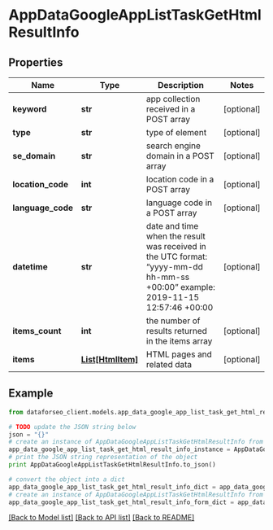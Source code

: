 # AppDataGoogleAppListTaskGetHtmlResultInfo


## Properties

Name | Type | Description | Notes
------------ | ------------- | ------------- | -------------
**keyword** | **str** | app collection received in a POST array | [optional] 
**type** | **str** | type of element | [optional] 
**se_domain** | **str** | search engine domain in a POST array | [optional] 
**location_code** | **int** | location code in a POST array | [optional] 
**language_code** | **str** | language code in a POST array | [optional] 
**datetime** | **str** | date and time when the result was received in the UTC format: “yyyy-mm-dd hh-mm-ss +00:00” example: 2019-11-15 12:57:46 +00:00 | [optional] 
**items_count** | **int** | the number of results returned in the items array | [optional] 
**items** | [**List[HtmlItem]**](HtmlItem.md) | HTML pages and related data | [optional] 

## Example

```python
from dataforseo_client.models.app_data_google_app_list_task_get_html_result_info import AppDataGoogleAppListTaskGetHtmlResultInfo

# TODO update the JSON string below
json = "{}"
# create an instance of AppDataGoogleAppListTaskGetHtmlResultInfo from a JSON string
app_data_google_app_list_task_get_html_result_info_instance = AppDataGoogleAppListTaskGetHtmlResultInfo.from_json(json)
# print the JSON string representation of the object
print AppDataGoogleAppListTaskGetHtmlResultInfo.to_json()

# convert the object into a dict
app_data_google_app_list_task_get_html_result_info_dict = app_data_google_app_list_task_get_html_result_info_instance.to_dict()
# create an instance of AppDataGoogleAppListTaskGetHtmlResultInfo from a dict
app_data_google_app_list_task_get_html_result_info_form_dict = app_data_google_app_list_task_get_html_result_info.from_dict(app_data_google_app_list_task_get_html_result_info_dict)
```
[[Back to Model list]](../README.md#documentation-for-models) [[Back to API list]](../README.md#documentation-for-api-endpoints) [[Back to README]](../README.md)


